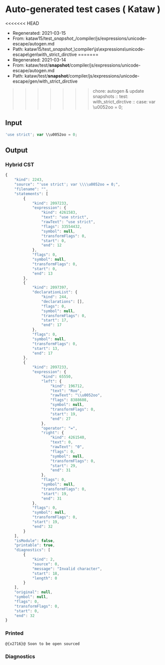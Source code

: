 # Auto-generated test cases ( Kataw )
<<<<<<< HEAD
- Regenerated: 2021-03-15
- From: kataw15/test\__snapshot__/compiler/js/expressions/unicode-escape/autogen.md
- Path: kataw15/test\__snapshot__\compiler\js\expressions\unicode-escape\gen\with_strict_dirctive
=======
- Regenerated: 2021-03-14
- From: kataw/test/__snapshot__/compiler/js/expressions/unicode-escape/autogen.md
- Path: kataw/test/__snapshot__/compiler/js/expressions/unicode-escape/gen/with_strict_dirctive
>>>>>>> chore: autogen & update snapshots
> :: test: with_strict_dirctive
> :: case: var \\u0052oo = 0;
## Input

`````js
'use strict'; var \\u0052oo = 0;
`````

## Output

### Hybrid CST

```javascript
{
    "kind": 2243,
    "source": "'use strict'; var \\\\u0052oo = 0;",
    "filename": "",
    "statements": [
        {
            "kind": 2097233,
            "expression": {
                "kind": 4261583,
                "text": "use strict",
                "rawText": "use strict",
                "flags": 33554432,
                "symbol": null,
                "transformFlags": 0,
                "start": 0,
                "end": 12
            },
            "flags": 0,
            "symbol": null,
            "transformFlags": 0,
            "start": 0,
            "end": 13
        },
        {
            "kind": 2097397,
            "declarationList": {
                "kind": 244,
                "declarations": [],
                "flags": 0,
                "symbol": null,
                "transformFlags": 0,
                "start": 17,
                "end": 17
            },
            "flags": 0,
            "symbol": null,
            "transformFlags": 0,
            "start": 13,
            "end": 17
        },
        {
            "kind": 2097233,
            "expression": {
                "kind": 65550,
                "left": {
                    "kind": 196712,
                    "text": "Roo",
                    "rawText": "\\u0052oo",
                    "flags": 8388608,
                    "symbol": null,
                    "transformFlags": 0,
                    "start": 19,
                    "end": 27
                },
                "operator": "=",
                "right": {
                    "kind": 4261540,
                    "text": 0,
                    "rawText": "0",
                    "flags": 0,
                    "symbol": null,
                    "transformFlags": 0,
                    "start": 29,
                    "end": 31
                },
                "flags": 0,
                "symbol": null,
                "transformFlags": 0,
                "start": 19,
                "end": 31
            },
            "flags": 0,
            "symbol": null,
            "transformFlags": 0,
            "start": 19,
            "end": 32
        }
    ],
    "isModule": false,
    "printable": true,
    "diagnostics": [
        {
            "kind": 2,
            "source": 0,
            "message": "Invalid character",
            "start": 18,
            "length": 0
        }
    ],
    "original": null,
    "symbol": null,
    "flags": 0,
    "transformFlags": 0,
    "start": 0,
    "end": 32
}
```

### Printed

```javascript
@{x2716}@ Soon to be open sourced
```

### Diagnostics

```javascript

```

